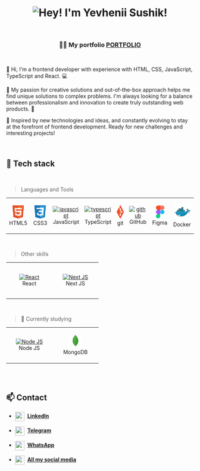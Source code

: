 <h1 align="center">
  <img src="https://readme-typing-svg.herokuapp.com?font=Arial&weight=900&size=40&duration=3000&pause=600&color=F7F7F7&center=true&vCenter=true&random=false&width=435&lines=Hey!++%F0%9F%91%BB;I'm+Yevhenii+Sushik!" alt="Hey! I'm Yevhenii Sushik!"/></a>
</h1>

<br/>

<div align="center">
  
 ### 🧑‍💻 My portfolio [PORTFOLIO](https://yevhenii-sushik.netlify.app/) 
 
</div>
 
<br/>

<p>👋 Hi, I'm a frontend developer with experience with HTML, CSS, JavaScript, TypeScript and React. 💻
  
🌟 My passion for creative solutions and out-of-the-box approach helps me find unique solutions to complex problems. I'm always looking for a balance between professionalism and innovation to create truly outstanding web products. 🚀

🎨 Inspired by new technologies and ideas, and constantly evolving to stay at the forefront of frontend development. Ready for new challenges and interesting projects!</p>

<br>


<h2 align="left">🚀 Tech stack</h2>

<br>

> Languages and Tools

<table width='100%'>
    <td align="center" width="110" height="90">
      <a href="#">
        <img src="https://github.com/devicons/devicon/blob/master/icons/html5/html5-original.svg" width="36" height="36" alt="Html5" />
      </a>
      <br>HTML5
    </td>
    <td align="center" width="110" height="90"> 
      <a href="#" >
        <img src="https://github.com/devicons/devicon/blob/master/icons/css3/css3-original.svg" width="36" height="36" alt="css3" />
      </a>
      <br>CSS3
    </td>
    <td align="center" width="110" height="90">
      <a href="#">
        <img src="https://brandeps.com/logo-download/J/JavaScript-logo-vector-01.svg" width="36" height="36" alt="javascript" />
      </a>
      <br>JavaScript
    </td>
    <td align="center" width="110" height="90">
      <a href="#">
        <img src="https://brandeps.com/logo-download/T/Typescript-logo-vector-02.svg" width="36" height="36" alt="typescript" />
      </a>
      <br>TypeScript
    </td>
    <td align="center" width="110" height="90">
      <a href="#">
        <img src="https://raw.githubusercontent.com/devicons/devicon/1119b9f84c0290e0f0b38982099a2bd027a48bf1/icons/git/git-original.svg" width="36" height="36" alt="git" />
      </a>
      <br>git
    </td>
    <td align="center" width="110" height="90"> 
      <a href="#" >
        <img src="https://brandeps.com/icon-download/G/Github-icon-vector-02.svg" width="42" height="42" alt="github" />
      </a>
      <br>GitHub
    </td>
      <td align="center" width="110" height="90">
      <a href="#debabin-stack" >
        <img src="https://raw.githubusercontent.com/devicons/devicon/1119b9f84c0290e0f0b38982099a2bd027a48bf1/icons/figma/figma-original.svg" width="34" height="34" alt="figma" />
      </a>
      <br>Figma
    </td>
    <td align="center" width="110" height="90"> 
      <a href="#debabin-stack" >
        <img src="https://github.com/devicons/devicon/blob/master/icons/docker/docker-original.svg" width="45" height="45" alt="docker" />
      </a>
      <br>Docker
    </td>
  </tr> 
</table><br>


> Other skills

<table width='100%'>
  <tr>
   <td align="center" width="110" height="90">
      <a href="#">
        <img src="https://techstack-generator.vercel.app/react-icon.svg" width="36" height="36" alt="React" />
      </a>
      <br>React 
    </td>
      <td align="center" width="110" height="90">
      <a href="#" >
        <img src="https://raw.githubusercontent.com/samfromaway/samfromaway/master/.github/images/nextjs.png" width="36" height="36" alt="Next JS" />
      </a>
      <br>Next JS
    </td>
  </tr> 
</table><br>


>🌱 Currently studying

<table width='100%'>
  <tr>
    <td align="center" width="110" height="90"> 
      <a href="#" >
        <img src="https://brandeps.com/icon-download/N/Nodejs-icon-vector-02.svg" width="36" height="36" alt="Node JS" />
      </a>
      <br>Node JS
    </td>
    <td align="center" width="110" height="90">
      <a href="#" >
        <img src="https://github.com/devicons/devicon/blob/master/icons/mongodb/mongodb-original.svg" width="36" height="36" alt="Mongo DB" />
      </a>
      <br>MongoDB
    </td>
  </tr>
</table>


<br>
<br>



## 📫 Contact

- <img align="center" src="https://brandeps.com/icon-download/L/Linkedin-icon-vector-13.svg" width="25" height="25"/>  **[LinkedIn](https://www.linkedin.com/in/yevhenii-sushik)**
  
- <img align="center" src="https://brandeps.com/logo-download/T/Telegram-logo-vector-01.svg" width="25" height="25"/>  **[Telegram](https://t.me/yevhenii_sushik)**
  
- <img align="center" src="https://brandeps.com/icon-download/W/Whatsapp-icon-vector-07.svg" width="25" height="25"/>  **[WhatsApp](https://wa.me/380975255423)**

- <img align="center" src="https://brandeps.com/icon-download/G/Global-icon-vector-01.svg" width="25" height="25"/>  **[All my social media](https://yevhenii-sushik.netlify.app/social-media/social.media.html)**





































































